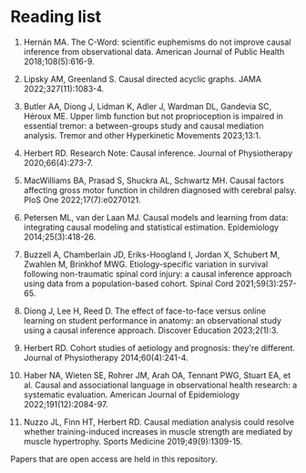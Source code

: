 # Reading list

1. Hernán MA. The C-Word: scientific euphemisms do not improve causal inference from observational data. American Journal of Public Health 2018;108(5):616-9.

2. Lipsky AM, Greenland S. Causal directed acyclic graphs. JAMA 2022;327(11):1083-4.

3. Butler AA, Diong J, Lidman K, Adler J, Wardman DL, Gandevia SC, Héroux ME. Upper limb function but not proprioception is impaired in essential tremor: a between-groups study and causal mediation analysis. Tremor and other Hyperkinetic Movements 2023;13:1.

4. Herbert RD. Research Note: Causal inference. Journal of Physiotherapy 2020;66(4):273-7.

5. MacWilliams BA, Prasad S, Shuckra AL, Schwartz MH. Causal factors affecting gross motor function in children diagnosed with cerebral palsy. PloS One 2022;17(7):e0270121.

6. Petersen ML, van der Laan MJ. Causal models and learning from data: integrating causal modeling and statistical estimation. Epidemiology 2014;25(3):418-26.

7. Buzzell A, Chamberlain JD, Eriks-Hoogland I, Jordan X, Schubert M, Zwahlen M, Brinkhof MWG. Etiology-specific variation in survival following non-traumatic spinal cord injury: a causal inference approach using data from a population-based cohort. Spinal Cord 2021;59(3):257-65.

8. Diong J, Lee H, Reed D. The effect of face-to-face versus online learning on student performance in anatomy: an observational study using a causal inference approach. Discover Education 2023;2(1):3.

9. Herbert RD. Cohort studies of aetiology and prognosis: they're different. Journal of Physiotherapy 2014;60(4):241-4.

10. Haber NA, Wieten SE, Rohrer JM, Arah OA, Tennant PWG, Stuart EA, et al. Causal and associational language in observational health research: a systematic evaluation. American Journal of Epidemiology 2022;191(12):2084-97.

11. Nuzzo JL, Finn HT, Herbert RD. Causal mediation analysis could resolve whether training-induced increases in muscle strength are mediated by muscle hypertrophy. Sports Medicine 2019;49(9):1309-15.


Papers that are open access are held in this repository.
